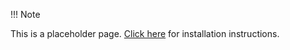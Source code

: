!!! Note

   This is a placeholder page. 
   [Click here](./intro.md) for installation instructions. 